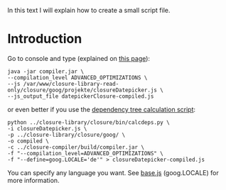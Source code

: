 In this text I will explain how to create a small script file.

# Introduction #
Go to console and type (explained on [this page](http://code.google.com/intl/de/closure/compiler/docs/gettingstarted_app.html)):
```
java -jar compiler.jar \
--compilation_level ADVANCED_OPTIMIZATIONS \
--js /var/www/closure-library-read-only/closure/goog/projekte/closureDatepicker.js \
--js_output_file datepickerClosure-compiled.js
```

or even better if you use the [dependency tree calculation script](http://code.google.com/intl/de-DE/closure/library/docs/calcdeps.html):

```
python ../closure-library/closure/bin/calcdeps.py \
-i closureDatepicker.js \
-p ../closure-library/closure/goog/ \
-o compiled \
-c ../closure-compiler/build/compiler.jar \
-f "--compilation_level=ADVANCED_OPTIMIZATIONS" \
-f "--define=goog.LOCALE='de'" > closureDatepicker-compiled.js
```

You can specify any language you want. See [base.js](http://code.google.com/p/closure-library/source/browse/trunk/closure/goog/base.js?r=2) (goog.LOCALE) for more information.